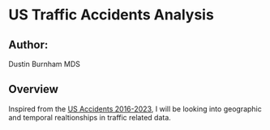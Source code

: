 # US Traffic Accidents Analysis

## Author: 
Dustin Burnham MDS

## Overview
Inspired from the [US Accidents 2016-2023](https://www.kaggle.com/datasets/sobhanmoosavi/us-accidents), I will be looking into geographic and temporal realtionships in traffic related data.
